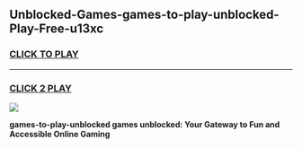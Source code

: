 
## Unblocked-Games-games-to-play-unblocked-Play-Free-u13xc
<h3>
<a href="https://premium76.site?title=games-to-play-unblocked&ref=20A">CLICK TO PLAY</a></h3>
<hr>

<h3>
<a href="https://premium76.site?title=games-to-play-unblocked&ref=20A">CLICK 2 PLAY</a>
  
</h3>

<a href="https://premium76.site?title=games-to-play-unblocked&ref=20A"><img src="https://clearcache.store/games.png"></a>


**games-to-play-unblocked games unblocked: Your Gateway to Fun and Accessible Online Gaming**
